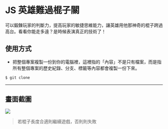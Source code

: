 # JS 英雄難過棍子關

可以鍛鍊玩家的判斷力，提高玩家的敏捷思維能力，讓英雄用他那神奇的棍子跨過高台。看看你能走多遠？是時候表演真正的技術了！

## 使用方式
- 把整個專案複製一份到你的電腦裡，這裡指的「內容」不是只有檔案，而是指所有整個專案的歷史紀錄、分支、標籤等內容都會複製一份下來。
```sh
$ git clone
```

----

## 畫面截圖
![](https://i.imgur.com/QPuYJbt.gif)
> 若棍子長度合適則繼續遊戲，否則則失敗
